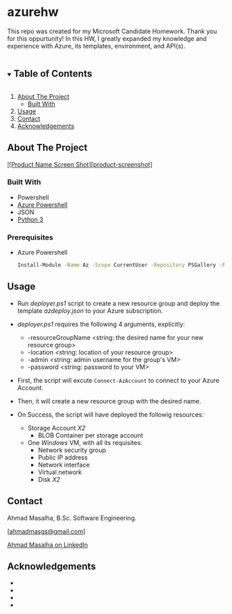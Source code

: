 # azurehw

This repo was created for my Microsoft Candidate Homework. Thank you for this oppurtunity!
In this HW, I greatly expanded my knowledge and experience with Azure, its templates, environment, and API(s).


<!-- TABLE OF CONTENTS -->
<details open="open">
  <summary><h2 style="display: inline-block">Table of Contents</h2></summary>
  <ol>
    <li>
      <a href="#about-the-project">About The Project</a>
      <ul>
        <li><a href="#built-with">Built With</a></li>
      </ul>
    </li>
    <li><a href="#usage">Usage</a></li>
    <li><a href="#contact">Contact</a></li>
    <li><a href="#acknowledgements">Acknowledgements</a></li>
  </ol>
</details>



<!-- ABOUT THE PROJECT -->
## About The Project

[![Product Name Screen Shot][product-screenshot]](https://example.com)


### Built With

* Powershell
* [Azure Powershell](https://docs.microsoft.com/en-us/powershell/azure/install-az-ps?view=azps-6.0.0)
* JSON
* [Python 3](https://www.python.org/downloads/)


### Prerequisites
* Azure Powershell
  ```sh
  Install-Module -Name Az -Scope CurrentUser -Repository PSGallery -Force
  ```

<!-- USAGE EXAMPLES -->
## Usage

* Run _deployer.ps1_ script to create a new resource group and deploy the template _azdeploy.json_ to your Azure subscription.
* _deployer.ps1_ requires the following 4 arguments, explicitly:
  * -resourceGroupName <string: the desired name for your new resource group>
  * -location <string: location of your resource group>
  * -admin <string: admin username for the group's VM>
  * -password <string: password to your VM>

* First, the script will excute ```Connect-AzAccount``` to connect to your Azure Account.
* Then, it will create a new resource group with the desired name.
* On Success, the script will have deployed the followig resources:
  * Storage Account _X2_
    * BLOB Container per storage account
  * One _Windows_ VM, with all its requisites:
    * Network security group
    * Public IP address
    * Network interface
    * Virtual network
    * Disk _X2_


<!-- CONTACT -->
## Contact

Ahmad Masalha, B.Sc. Software Engineering.

[ahmadmasgs@gmail.com]

<div
  class='LI-profile-badge'
  data-version='v1'
  data-size='medium'
  data-locale='en_US'
  data-type='horizontal'
  data-theme='dark'
  data-vanity='manavoza7'
><a class='LI-simple-link' href='https://www.linkedin.com/in/ahmadmasalha/'>Ahmad Masalha on LinkedIn</a></div>

[]()


<!-- ACKNOWLEDGEMENTS -->
## Acknowledgements

* []()
* []()
* []()
* 
